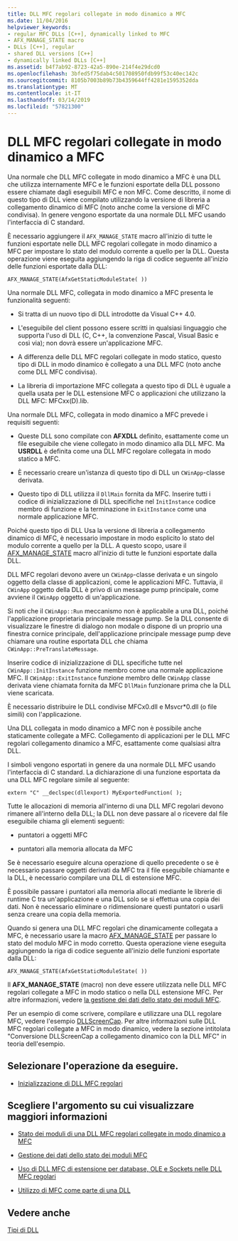 ```yaml
---
title: DLL MFC regolari collegate in modo dinamico a MFC
ms.date: 11/04/2016
helpviewer_keywords:
- regular MFC DLLs [C++], dynamically linked to MFC
- AFX_MANAGE_STATE macro
- DLLs [C++], regular
- shared DLL versions [C++]
- dynamically linked DLLs [C++]
ms.assetid: b4f7ab92-8723-42a5-890e-214f4e29dcd0
ms.openlocfilehash: 3bfed5f75dab4c501708950fdb99f53c40ec142c
ms.sourcegitcommit: 8105b7003b89b73b4359644ff4281e1595352dda
ms.translationtype: MT
ms.contentlocale: it-IT
ms.lasthandoff: 03/14/2019
ms.locfileid: "57821300"
---
```

# <a name="regular-mfc-dlls-dynamically-linked-to-mfc"></a>DLL MFC regolari collegate in modo dinamico a MFC

Una normale che DLL MFC collegate in modo dinamico a MFC è una DLL che utilizza internamente MFC e le funzioni esportate della DLL possono essere chiamate dagli eseguibili MFC e non MFC. Come descritto, il nome di questo tipo di DLL viene compilato utilizzando la versione di libreria a collegamento dinamico di MFC (noto anche come la versione di MFC condivisa). In genere vengono esportate da una normale DLL MFC usando l'interfaccia di C standard.

È necessario aggiungere il `AFX_MANAGE_STATE` macro all'inizio di tutte le funzioni esportate nelle DLL MFC regolari collegate in modo dinamico a MFC per impostare lo stato del modulo corrente a quello per la DLL. Questa operazione viene eseguita aggiungendo la riga di codice seguente all'inizio delle funzioni esportate dalla DLL:

```
AFX_MANAGE_STATE(AfxGetStaticModuleState( ))
```

Una normale DLL MFC, collegata in modo dinamico a MFC presenta le funzionalità seguenti:

- Si tratta di un nuovo tipo di DLL introdotte da Visual C++ 4.0.

- L'eseguibile del client possono essere scritti in qualsiasi linguaggio che supporta l'uso di DLL (C, C++, la convenzione Pascal, Visual Basic e così via); non dovrà essere un'applicazione MFC.

- A differenza delle DLL MFC regolari collegate in modo statico, questo tipo di DLL in modo dinamico è collegato a una DLL MFC (noto anche come DLL MFC condivisa).

- La libreria di importazione MFC collegata a questo tipo di DLL è uguale a quella usata per le DLL estensione MFC o applicazioni che utilizzano la DLL MFC: MFCxx(D).lib.

Una normale DLL MFC, collegata in modo dinamico a MFC prevede i requisiti seguenti:

- Queste DLL sono compilate con **AFXDLL** definito, esattamente come un file eseguibile che viene collegato in modo dinamico alla DLL MFC. Ma **USRDLL** è definita come una DLL MFC regolare collegata in modo statico a MFC.

- È necessario creare un'istanza di questo tipo di DLL un `CWinApp`-classe derivata.

- Questo tipo di DLL utilizza il `DllMain` fornita da MFC. Inserire tutti i codice di inizializzazione di DLL specifiche nel `InitInstance` codice membro di funzione e la terminazione in `ExitInstance` come una normale applicazione MFC.

Poiché questo tipo di DLL Usa la versione di libreria a collegamento dinamico di MFC, è necessario impostare in modo esplicito lo stato del modulo corrente a quello per la DLL. A questo scopo, usare il [AFX_MANAGE_STATE](../mfc/reference/extension-dll-macros.md#afx_manage_state) macro all'inizio di tutte le funzioni esportate dalla DLL.

DLL MFC regolari devono avere un `CWinApp`-classe derivata e un singolo oggetto della classe di applicazioni, come le applicazioni MFC. Tuttavia, il `CWinApp` oggetto della DLL è privo di un message pump principale, come avviene il `CWinApp` oggetto di un'applicazione.

Si noti che il `CWinApp::Run` meccanismo non è applicabile a una DLL, poiché l'applicazione proprietaria principale message pump. Se la DLL consente di visualizzare le finestre di dialogo non modale o dispone di un proprio una finestra cornice principale, dell'applicazione principale message pump deve chiamare una routine esportata DLL che chiama `CWinApp::PreTranslateMessage`.

Inserire codice di inizializzazione di DLL specifiche tutte nel `CWinApp::InitInstance` funzione membro come una normale applicazione MFC. Il `CWinApp::ExitInstance` funzione membro delle `CWinApp` classe derivata viene chiamata fornita da MFC `DllMain` funzionare prima che la DLL viene scaricata.

È necessario distribuire le DLL condivise MFCx0.dll e Msvcr*0.dll (o file simili) con l'applicazione.

Una DLL collegata in modo dinamico a MFC non è possibile anche staticamente collegate a MFC. Collegamento di applicazioni per le DLL MFC regolari collegamento dinamico a MFC, esattamente come qualsiasi altra DLL.

I simboli vengono esportati in genere da una normale DLL MFC usando l'interfaccia di C standard. La dichiarazione di una funzione esportata da una DLL MFC regolare simile al seguente:

```
extern "C" __declspec(dllexport) MyExportedFunction( );
```

Tutte le allocazioni di memoria all'interno di una DLL MFC regolari devono rimanere all'interno della DLL; la DLL non deve passare al o ricevere dal file eseguibile chiama gli elementi seguenti:

- puntatori a oggetti MFC

- puntatori alla memoria allocata da MFC

Se è necessario eseguire alcuna operazione di quello precedente o se è necessario passare oggetti derivati da MFC tra il file eseguibile chiamante e la DLL, è necessario compilare una DLL di estensione MFC.

È possibile passare i puntatori alla memoria allocati mediante le librerie di runtime C tra un'applicazione e una DLL solo se si effettua una copia dei dati. Non è necessario eliminare o ridimensionare questi puntatori o usarli senza creare una copia della memoria.

Quando si genera una DLL MFC regolari che dinamicamente collegata a MFC, è necessario usare la macro [AFX_MANAGE_STATE](../mfc/reference/extension-dll-macros.md#afx_manage_state) per passare lo stato del modulo MFC in modo corretto. Questa operazione viene eseguita aggiungendo la riga di codice seguente all'inizio delle funzioni esportate dalla DLL:

```
AFX_MANAGE_STATE(AfxGetStaticModuleState( ))
```

Il **AFX_MANAGE_STATE** (macro) non deve essere utilizzata nelle DLL MFC regolari collegate a MFC in modo statico o nella DLL estensione MFC. Per altre informazioni, vedere [la gestione dei dati dello stato dei moduli MFC](../mfc/managing-the-state-data-of-mfc-modules.md).

Per un esempio di come scrivere, compilare e utilizzare una DLL regolare MFC, vedere l'esempio [DLLScreenCap](https://github.com/Microsoft/VCSamples/tree/master/VC2010Samples/MFC/advanced/DllScreenCap). Per altre informazioni sulle DLL MFC regolari collegate a MFC in modo dinamico, vedere la sezione intitolata "Conversione DLLScreenCap a collegamento dinamico con la DLL MFC" in teoria dell'esempio.

## <a name="what-do-you-want-to-do"></a>Selezionare l'operazione da eseguire.

- [Inizializzazione di DLL MFC regolari](run-time-library-behavior.md#initializing-regular-dlls)

## <a name="what-do-you-want-to-know-more-about"></a>Scegliere l'argomento su cui visualizzare maggiori informazioni

- [Stato dei moduli di una DLL MFC regolari collegate in modo dinamico a MFC](module-states-of-a-regular-dll-dynamically-linked-to-mfc.md)

- [Gestione dei dati dello stato dei moduli MFC](../mfc/managing-the-state-data-of-mfc-modules.md)

- [Uso di DLL MFC di estensione per database, OLE e Sockets nelle DLL MFC regolari](using-database-ole-and-sockets-extension-dlls-in-regular-dlls.md)

- [Utilizzo di MFC come parte di una DLL](../mfc/tn011-using-mfc-as-part-of-a-dll.md)

## <a name="see-also"></a>Vedere anche

[Tipi di DLL](kinds-of-dlls.md)
